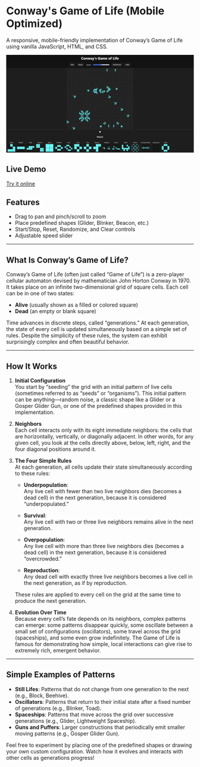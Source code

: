 # Conway's Game of Life (Mobile Optimized)

A responsive, mobile-friendly implementation of Conway’s Game of Life using vanilla JavaScript, HTML, and CSS.

![UI Screenshot](./demo.png)

## Live Demo

[Try it online](https://shahryarfp.github.io/Game-Of-Life/)

## Features

- Drag to pan and pinch/scroll to zoom
- Place predefined shapes (Glider, Blinker, Beacon, etc.)
- Start/Stop, Reset, Randomize, and Clear controls
- Adjustable speed slider

---

## What Is Conway’s Game of Life?

Conway’s Game of Life (often just called “Game of Life”) is a zero-player cellular automaton devised by mathematician John Horton Conway in 1970. It takes place on an infinite two-dimensional grid of square cells. Each cell can be in one of two states:

- **Alive** (usually shown as a filled or colored square)  
- **Dead** (an empty or blank square)

Time advances in discrete steps, called “generations.” At each generation, the state of every cell is updated simultaneously based on a simple set of rules. Despite the simplicity of these rules, the system can exhibit surprisingly complex and often beautiful behavior.

---

## How It Works

1. **Initial Configuration**  
   You start by “seeding” the grid with an initial pattern of live cells (sometimes referred to as “seeds” or “organisms”). This initial pattern can be anything—random noise, a classic shape like a Glider or a Gosper Glider Gun, or one of the predefined shapes provided in this implementation.

2. **Neighbors**  
   Each cell interacts only with its eight immediate neighbors: the cells that are horizontally, vertically, or diagonally adjacent. In other words, for any given cell, you look at the cells directly above, below, left, right, and the four diagonal positions around it.

3. **The Four Simple Rules**  
   At each generation, all cells update their state simultaneously according to these rules:

   - **Underpopulation**:  
     Any live cell with fewer than two live neighbors dies (becomes a dead cell) in the next generation, because it is considered “underpopulated.”

   - **Survival**:  
     Any live cell with two or three live neighbors remains alive in the next generation.

   - **Overpopulation**:  
     Any live cell with more than three live neighbors dies (becomes a dead cell) in the next generation, because it is considered “overcrowded.”

   - **Reproduction**:  
     Any dead cell with exactly three live neighbors becomes a live cell in the next generation, as if by reproduction.

   These rules are applied to every cell on the grid at the same time to produce the next generation.

4. **Evolution Over Time**  
   Because every cell’s fate depends on its neighbors, complex patterns can emerge: some patterns disappear quickly, some oscillate between a small set of configurations (oscillators), some travel across the grid (spaceships), and some even grow indefinitely. The Game of Life is famous for demonstrating how simple, local interactions can give rise to extremely rich, emergent behavior.

---

## Simple Examples of Patterns

- **Still Lifes**: Patterns that do not change from one generation to the next (e.g., Block, Beehive).
- **Oscillators**: Patterns that return to their initial state after a fixed number of generations (e.g., Blinker, Toad).
- **Spaceships**: Patterns that move across the grid over successive generations (e.g., Glider, Lightweight Spaceship).
- **Guns and Puffers**: Larger constructions that periodically emit smaller moving patterns (e.g., Gosper Glider Gun).

Feel free to experiment by placing one of the predefined shapes or drawing your own custom configuration. Watch how it evolves and interacts with other cells as generations progress!
